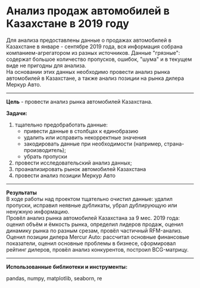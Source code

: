 # Анализ продаж автомобилей в Казахстане в 2019 году 

Для анализа предоставлены данные о продажах автомобилей в Казахстане в январе - сентябре 2019 года, вся информация собрана компанием-агрегатором из разных источников.
Данные "грязные": содержат большое количество пропусков, ошибок, "шума" и в текущем виде не пригодны для анализа.  
На основании этих данных необходимо провести анализ рынка автомобилей в Казахстане, а также анализ позиции на рынка дилера Меркур Авто.

---

**Цель** - провести анализ рынка автомобилей Казахстана.

**Задачи:**  
1. тщательно предобработать данные:  
   * привести данные в столбцах к единобразию  
   * удалить или исправить некорректные значения  
   * закодировать данные при необходимости (например, страна-производитель);  
   * убрать пропуски
2. провести исследовательский анализ данных;   
3. проанализировать рынок автомобилей Казахстана   
4. провести анализ позиции Меркур Авто

---
**Результаты**  
В ходе работы над проектом тщательно очистил данные: удалил пропуски, исправил неявные дубликаты, убрал дублирующую или ненужную информацию.  
Провёл анализ рынка автомобилей Казахстана за 9 мес. 2019 года: оценил объём и ёмкость рынка, определил лидеров продаж, оценил динамику рынка по разным срезам, провёл частичный RFM-анализ.  
Оценил позиции дилера Mercur Auto: рассчитал основные финансовые показатели, оценил основные проблемы в бизнесе, сформировал рейтинг дилеров, провёл анализ конкурентов, построил BCG-матрицу.  

---

**Использованные библиотеки и инструменты:**

pandas, numpy, matplotlib, seaborn, re

